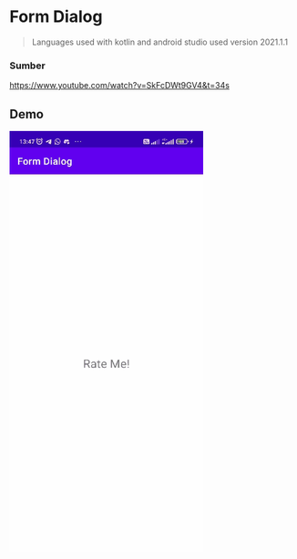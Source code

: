 # Form Dialog
> Languages used with kotlin and android studio used version 2021.1.1

### Sumber
https://www.youtube.com/watch?v=SkFcDWt9GV4&t=34s

## Demo
<img src="Demo/demo.gif" width="340" height="740"/>
